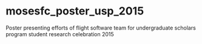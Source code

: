 # mosesfc_poster_usp_2015
Poster presenting efforts of flight software team for undergraduate scholars program student research celebration 2015
